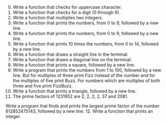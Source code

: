 0. Write a function that checks for uppercase character.
1. Write a function that checks for a digit (0 through 9).
2. Write a function that multiplies two integers.
3. Write a function that prints the numbers, from 0 to 9, followed by a new line.
4. Write a function that prints the numbers, from 0 to 9, followed by a new line.
5. Write a function that prints 10 times the numbers, from 0 to 14, followed by a new line.
6. Write a function that draws a straight line in the terminal.
7. Write a function that draws a diagonal line on the terminal.
8. Write a function that prints a square, followed by a new line.
9. Write a program that prints the numbers from 1 to 100, followed by a new line. But for multiples of three print Fizz instead of the number and for the multiples of five print Buzz. For numbers which are multiples of both three and five print FizzBuzz.
10. Write a function that prints a triangle, followed by a new line.
11. The prime factors of 1231952 are 2, 2, 2, 2, 37 and 2081.

Write a program that finds and prints the largest prime factor of the number 612852475143, followed by a new line.
12. Write a function that prints an integer.
